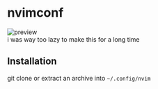 # nvimconf

![preview](https://mao06.neocities.org/img/nvim-macos.png)  
i was way too lazy to make this for a long time

## Installation

git clone or extract an archive into `~/.config/nvim`

